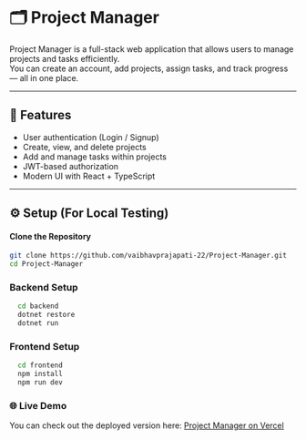# 🗂️ Project Manager

Project Manager is a full-stack web application that allows users to manage projects and tasks efficiently.  
You can create an account, add projects, assign tasks, and track progress — all in one place.

---

## 🚀 Features
- User authentication (Login / Signup)
- Create, view, and delete projects
- Add and manage tasks within projects
- JWT-based authorization
- Modern UI with React + TypeScript

---

## ⚙️ Setup (For Local Testing)

#### Clone the Repository
```bash
git clone https://github.com/vaibhavprajapati-22/Project-Manager.git
cd Project-Manager
```
### Backend Setup
```bash
  cd backend
  dotnet restore
  dotnet run
```
### Frontend Setup
```bash
  cd frontend
  npm install
  npm run dev
```

### 🌐 Live Demo
You can check out the deployed version here: [Project Manager on Vercel](https://project-manager-beryl-omega.vercel.app/login)
